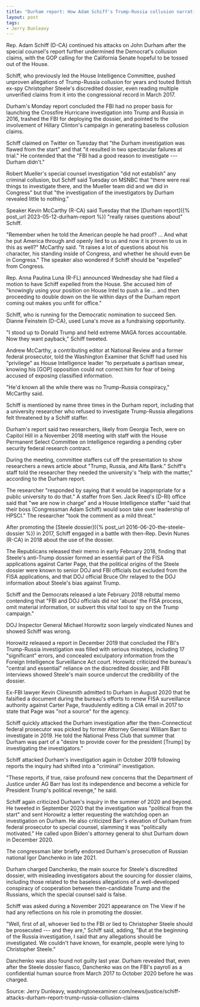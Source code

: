 ```yaml
---
title: "Durham report: How Adam Schiff's Trump-Russia collusion narrative crumbled"
layout: post
tags:
- Jerry Dunleavy
---
```


Rep. Adam Schiff (D-CA) continued his attacks on John Durham after the special counsel's report further undermined the Democrat's collusion claims, with the GOP calling for the California Senate hopeful to be tossed out of the House.

Schiff, who previously led the House Intelligence Committee, pushed unproven allegations of Trump-Russia collusion for years and touted British ex-spy Christopher Steele's discredited dossier, even reading multiple unverified claims from it into the congressional record in March 2017.

Durham's Monday report concluded the FBI had no proper basis for launching the Crossfire Hurricane investigation into Trump and Russia in 2016, trashed the FBI for deploying the dossier, and pointed to the involvement of Hillary Clinton's campaign in generating baseless collusion claims.

Schiff claimed on Twitter on Tuesday that "the Durham investigation was flawed from the start" and that "it resulted in two spectacular failures at trial." He contended that the "FBI had a good reason to investigate --- Durham didn't."

Robert Mueller's special counsel investigation "did not establish" any criminal collusion, but Schiff said Tuesday on MSNBC that "there were real things to investigate there, and the Mueller team did and we did in Congress" but that "the investigation of the investigators by Durham revealed little to nothing."

Speaker Kevin McCarthy (R-CA) said Tuesday that the [Durham report]({% post_url 2023-05-12-durham-report %}) "really raises questions about" Schiff.

"Remember when he told the American people he had proof? ... And what he put America through and openly lied to us and now it is proven to us in this as well?" McCarthy said. "It raises a lot of questions about his character, his standing inside of Congress, and whether he should even be in Congress." The speaker also wondered if Schiff should be "expelled" from Congress.

Rep. Anna Paulina Luna (R-FL) announced Wednesday she had filed a motion to have Schiff expelled from the House. She accused him of "knowingly using your position on House Intel to push a lie ... and then proceeding to double down on the lie within days of the Durham report coming out makes you unfit for office."

Schiff, who is running for the Democratic nomination to succeed Sen. Dianne Feinstein (D-CA), used Luna's move as a fundraising opportunity.

"I stood up to Donald Trump and held extreme MAGA forces accountable. Now they want payback," Schiff tweeted.

Andrew McCarthy, a contributing editor at National Review and a former federal prosecutor, told the Washington Examiner that Schiff had used his "privilege" as House Intelligence leader "to perpetuate a partisan smear, knowing his \[GOP\] opposition could not correct him for fear of being accused of exposing classified information.

"He'd known all the while there was no Trump-Russia conspiracy," McCarthy said.

Schiff is mentioned by name three times in the Durham report, including that a university researcher who refused to investigate Trump-Russia allegations felt threatened by a Schiff staffer.

Durham's report said two researchers, likely from Georgia Tech, were on Capitol Hill in a November 2018 meeting with staff with the House Permanent Select Committee on Intelligence regarding a pending cyber security federal research contract.

During the meeting, committee staffers cut off the presentation to show researchers a news article about "Trump, Russia, and Alfa Bank." Schiff's staff told the researcher they needed the university's "help with the matter," according to the Durham report.

The researcher "responded by saying that it would be inappropriate for a public university to do that." A staffer from Sen. Jack Reed's (D-RI) office said that "we are now in charge" and a House Intelligence staffer "said that their boss (Congressman Adam Schiff) would soon take over leadership of HPSCI." The researcher "took the comment as a mild threat."

After promoting the [Steele dossier]({% post_url 2016-06-20-the-steele-dossier %}) in 2017, Schiff engaged in a battle with then-Rep. Devin Nunes (R-CA) in 2018 about the use of the dossier.

The Republicans released their memo in early February 2018, finding that Steele's anti-Trump dossier formed an essential part of the FISA applications against Carter Page, that the political origins of the Steele dossier were known to senior DOJ and FBI officials but excluded from the FISA applications, and that DOJ official Bruce Ohr relayed to the DOJ information about Steele's bias against Trump.

Schiff and the Democrats released a late February 2018 rebuttal memo contending that "FBI and DOJ officials did not 'abuse' the FISA process, omit material information, or subvert this vital tool to spy on the Trump campaign."

DOJ Inspector General Michael Horowitz soon largely vindicated Nunes and showed Schiff was wrong.

Horowitz released a report in December 2019 that concluded the FBI's Trump-Russia investigation was filled with serious missteps, including 17 "significant" errors, and concealed exculpatory information from the Foreign Intelligence Surveillance Act court. Horowitz criticized the bureau's "central and essential" reliance on the discredited dossier, and FBI interviews showed Steele's main source undercut the credibility of the dossier.

Ex-FBI lawyer Kevin Clinesmith admitted to Durham in August 2020 that he falsified a document during the bureau's efforts to renew FISA surveillance authority against Carter Page, fraudulently editing a CIA email in 2017 to state that Page was "not a source" for the agency.

Schiff quickly attacked the Durham investigation after the then-Connecticut federal prosecutor was picked by former Attorney General William Barr to investigate in 2019. He told the National Press Club that summer that Durham was part of a "desire to provide cover for the president \[Trump\] by investigating the investigators."

Schiff attacked Durham's investigation again in October 2019 following reports the inquiry had shifted into a "criminal" investigation.

"These reports, if true, raise profound new concerns that the Department of Justice under AG Barr has lost its independence and become a vehicle for President Trump's political revenge," he said.

Schiff again criticized Durham's inquiry in the summer of 2020 and beyond. He tweeted in September 2020 that the investigation was "political from the start" and sent Horowitz a letter requesting the watchdog open an investigation on Durham. He also criticized Barr's elevation of Durham from federal prosecutor to special counsel, slamming it was "politically motivated." He called upon Biden's attorney general to shut Durham down in December 2020.

The congressman later briefly endorsed Durham's prosecution of Russian national Igor Danchenko in late 2021.

Durham charged Danchenko, the main source for Steele's discredited dossier, with misleading investigators about the sourcing for dossier claims, including those related to the baseless allegations of a well-developed conspiracy of cooperation between then-candidate Trump and the Russians, which the special counsel said is false.

Schiff was asked during a November 2021 appearance on The View if he had any reflections on his role in promoting the dossier.

"Well, first of all, whoever lied to the FBI or lied to Christopher Steele should be prosecuted --- and they are," Schiff said, adding, "But at the beginning of the Russia investigation, I said that any allegations should be investigated. We couldn't have known, for example, people were lying to Christopher Steele."

Danchenko was also found not guilty last year. Durham revealed that, even after the Steele dossier fiasco, Danchenko was on the FBI's payroll as a confidential human source from March 2017 to October 2020 before he was charged.

Source: Jerry Dunleavy, washingtonexaminer.com/news/justice/schiff-attacks-durham-report-trump-russia-collusion-claims
